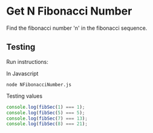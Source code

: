 # **Get N Fibonacci Number**

Find the fibonacci number 'n' in the fibonacci sequence.

## **Testing**

Run instructions:

In Javascript
```
node NFibonacciNumber.js
```

Testing values
```js
console.log(fibSec(1) === 1);
console.log(fibSec(5) === 5);
console.log(fibSec(7) === 13);
console.log(fibSec(8) === 21);
```